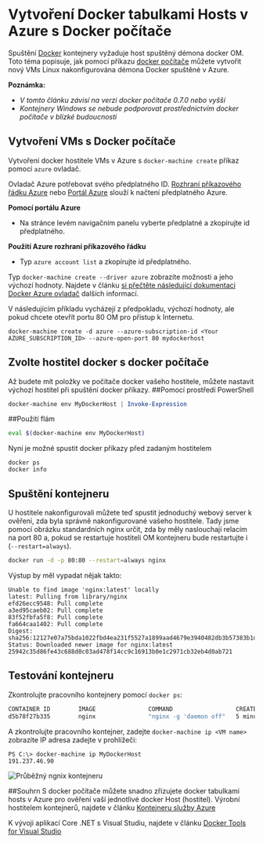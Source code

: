 <properties
   pageTitle="Vytvoření Docker tabulkami hosts v Azure s Docker počítači | Microsoft Azure"
   description="Popisuje použití počítače Docker vytvoření docker tabulkami hosts v Azure."
   services="azure-container-service"
   documentationCenter="na"
   authors="mlearned"
   manager="douge"
   editor="" />
<tags
   ms.service="multiple"
   ms.devlang="dotnet"
   ms.topic="article"
   ms.tgt_pltfrm="na"
   ms.workload="multiple"
   ms.date="06/08/2016"
   ms.author="mlearned" />

# <a name="create-docker-hosts-in-azure-with-docker-machine"></a>Vytvoření Docker tabulkami Hosts v Azure s Docker počítače

Spuštění [Docker](https://www.docker.com/) kontejnery vyžaduje host spuštěný démona docker OM.
Toto téma popisuje, jak pomocí příkazu [docker počítače](https://docs.docker.com/machine/) můžete vytvořit nový VMs Linux nakonfigurována démona Docker spuštěné v Azure. 

**Poznámka:** 
- *V tomto článku závisí na verzi docker počítače 0.7.0 nebo vyšší*
- *Kontejnery Windows se nebude podporovat prostřednictvím docker počítače v blízké budoucnosti*

## <a name="create-vms-with-docker-machine"></a>Vytvoření VMs s Docker počítače

Vytvoření docker hostitele VMs v Azure s `docker-machine create` příkaz pomocí `azure` ovladač. 

Ovladač Azure potřebovat svého předplatného ID. [Rozhraní příkazového řádku Azure](xplat-cli-install.md) nebo [Portál Azure](https://portal.azure.com) slouží k načtení předplatného Azure. 

**Pomocí portálu Azure**
- Na stránce levém navigačním panelu vyberte předplatné a zkopírujte id předplatného.

**Použití Azure rozhraní příkazového řádku**
- Typ ```azure account list``` a zkopírujte id předplatného.

Typ `docker-machine create --driver azure` zobrazíte možnosti a jeho výchozí hodnoty.
Najdete v článku [si přečtěte následující dokumentaci Docker Azure ovladač](https://docs.docker.com/machine/drivers/azure/) dalších informací. 

V následujícím příkladu vycházejí z předpokladu, výchozí hodnoty, ale pokud chcete otevřít portu 80 OM pro přístup k Internetu. 

```
docker-machine create -d azure --azure-subscription-id <Your AZURE_SUBSCRIPTION_ID> --azure-open-port 80 mydockerhost
```

## <a name="choose-a-docker-host-with-docker-machine"></a>Zvolte hostitel docker s docker počítače
Až budete mít položky ve počítače docker vašeho hostitele, můžete nastavit výchozí hostitel při spuštění docker příkazy.
##<a name="using-powershell"></a>Pomocí prostředí PowerShell

```powershell
docker-machine env MyDockerHost | Invoke-Expression 
```

##<a name="using-bash"></a>Použití flám

```bash
eval $(docker-machine env MyDockerHost)
```

Nyní je možné spustit docker příkazy před zadaným hostitelem

```
docker ps
docker info
```

## <a name="run-a-container"></a>Spuštění kontejneru

U hostitele nakonfigurovali můžete teď spustit jednoduchý webový server k ověření, zda byla správně nakonfigurované vašeho hostitele.
Tady jsme pomocí obrázku standardních nginx určit, zda by měly naslouchají relacím na port 80 a, pokud se restartuje hostiteli OM kontejneru bude restartujte i (`--restart=always`). 

```bash
docker run -d -p 80:80 --restart=always nginx
```

Výstup by měl vypadat nějak takto:

```
Unable to find image 'nginx:latest' locally
latest: Pulling from library/nginx
efd26ecc9548: Pull complete
a3ed95caeb02: Pull complete
83f52fbfa5f8: Pull complete
fa664caa1402: Pull complete
Digest: sha256:12127e07a75bda1022fbd4ea231f5527a1899aad4679e3940482db3b57383b1d
Status: Downloaded newer image for nginx:latest
25942c35d86fe43c688d0c03ad478f14cc9c16913b0e1c2971cb32eb4d0ab721
```

## <a name="test-the-container"></a>Testování kontejneru

Zkontrolujte pracovního kontejnery pomocí `docker ps`:

```bash
CONTAINER ID        IMAGE               COMMAND                  CREATED             STATUS              PORTS                         NAMES
d5b78f27b335        nginx               "nginx -g 'daemon off"   5 minutes ago       Up 5 minutes        0.0.0.0:80->80/tcp, 443/tcp   goofy_mahavira
```

A zkontrolujte pracovního kontejner, zadejte `docker-machine ip <VM name>` zobrazíte IP adresa zadejte v prohlížeči:

```
PS C:\> docker-machine ip MyDockerHost
191.237.46.90
```

![Průběžný ngnix kontejneru](./media/vs-azure-tools-docker-machine-azure-config/nginxsuccess.png)

##<a name="summary"></a>Souhrn
S docker počítače můžete snadno zřizujete docker tabulkami hosts v Azure pro ověření vaší jednotlivé docker Host (hostitel).
Výrobní hostitelem kontejnerů, najdete v článku [Kontejneru služby Azure](http://aka.ms/AzureContainerService)

K vývoji aplikací Core .NET s Visual Studiu, najdete v článku [Docker Tools for Visual Studio](http://aka.ms/DockerToolsForVS)
